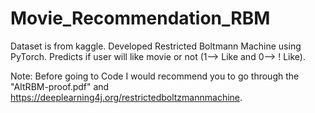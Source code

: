 # Movie_Recommendation_RBM
Dataset is from kaggle.
Developed Restricted Boltmann Machine using PyTorch.
Predicts if user will like movie or not (1--> Like and 0--> ! Like).

Note: Before going to Code I would recommend you to go through the "AItRBM-proof.pdf" and https://deeplearning4j.org/restrictedboltzmannmachine. 
